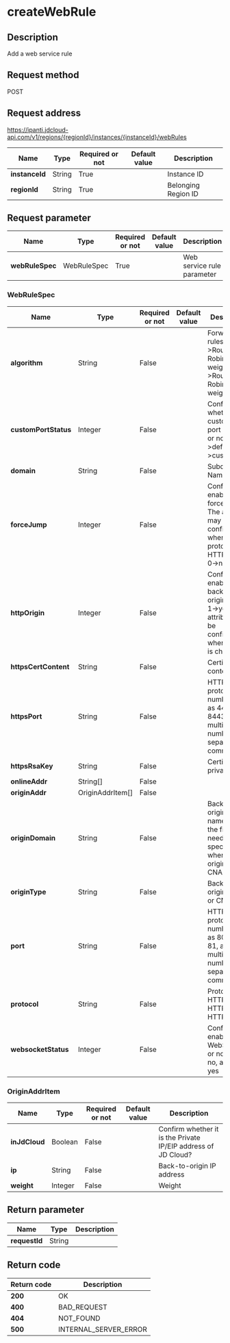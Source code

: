 # createWebRule


## Description
Add a web service rule

## Request method
POST

## Request address
https://ipanti.jdcloud-api.com/v1/regions/{regionId}/instances/{instanceId}/webRules

|Name|Type|Required or not|Default value|Description|
|---|---|---|---|---|
|**instanceId**|String|True||Instance ID|
|**regionId**|String|True||Belonging Region ID|

## Request parameter
|Name|Type|Required or not|Default value|Description|
|---|---|---|---|---|
|**webRuleSpec**|WebRuleSpec|True||Web service rule parameter|

### WebRuleSpec
|Name|Type|Required or not|Default value|Description|
|---|---|---|---|---|
|**algorithm**|String|False||Forwarding rules: wrr->Round Robin with weight  rr->Round Robin without weight|
|**customPortStatus**|Integer|False||Confirm whether it is customized port number or not? 0->default  1->customized|
|**domain**|String|False||Subdomain Name|
|**forceJump**|Integer|False||Confirm to enable https forced jump? The attribute may be configured when the protocol is HTTP_HTTPS  0->no  1->yes|
|**httpOrigin**|Integer|False||Confirm to enable http back-to-origin, 0->no  1->yes. The attribute may be configured when HTTPS is checked|
|**httpsCertContent**|String|False||Certificate content|
|**httpsPort**|String|False||HTTPS protocol port number, such as 443 and 8443, and multiple port numbers are separated by commas|
|**httpsRsaKey**|String|False||Certificate private key|
|**onlineAddr**|String[]|False|||
|**originAddr**|OriginAddrItem[]|False|||
|**originDomain**|String|False||Back-to-origin domain name, and the field needs to be specified when originType is CNAME|
|**originType**|String|False||Back-to-origin type, A or CNAME|
|**port**|String|False||HTTP protocol port number, such as 80 and 81, and multiple port numbers are separated by commas|
|**protocol**|String|False||Protocol: HTTP, HTTPS and HTTP_HTTPS|
|**websocketStatus**|Integer|False||Confirm to enable WebSocket or not, 0 is no, and 1 is yes|
### OriginAddrItem
|Name|Type|Required or not|Default value|Description|
|---|---|---|---|---|
|**inJdCloud**|Boolean|False||Confirm whether it is the Private IP/EIP address of JD Cloud?|
|**ip**|String|False||Back-to-origin IP address|
|**weight**|Integer|False||Weight|

## Return parameter
|Name|Type|Description|
|---|---|---|
|**requestId**|String||



## Return code
|Return code|Description|
|---|---|
|**200**|OK|
|**400**|BAD_REQUEST|
|**404**|NOT_FOUND|
|**500**|INTERNAL_SERVER_ERROR|
